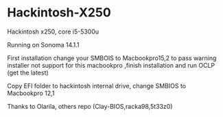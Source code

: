 # Hackintosh-X250
Hackintosh x250, core i5-5300u

Running on Sonoma 14.1.1

First installation change your SMBOIS to Macbookpro15,2 to pass warning installer not support for this macbookpro
,finish installation and run OCLP (get the latest)

Copy EFI folder to hackintosh internal drive, change SMBIOS to Macbookpro 12,1

Thanks to Olarila, others repo (Clay-BIOS,racka98,5t33z0)

